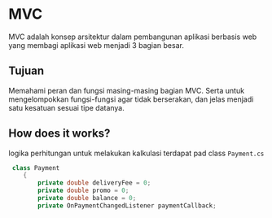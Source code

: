 ﻿# MVC
MVC adalah konsep arsitektur dalam pembangunan aplikasi berbasis web yang membagi aplikasi web menjadi 3 bagian besar. 

## Tujuan
Memahami peran dan fungsi masing-masing bagian MVC. Serta untuk mengelompokkan fungsi-fungsi agar tidak berserakan, dan jelas menjadi satu kesatuan sesuai tipe datanya.

## How does it works?
logika perhitungan untuk melakukan kalkulasi terdapat pad class `Payment.cs`

``` csharp
 class Payment
    {
        private double deliveryFee = 0;
        private double promo = 0;
        private double balance = 0;
        private OnPaymentChangedListener paymentCallback;
```


